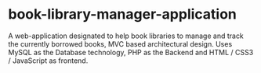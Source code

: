 # book-library-manager-application
A web-application designated to help book libraries to manage and track the currently borrowed books, MVC based architectural design.
Uses MySQL as the Database technology, PHP as the Backend and HTML / CSS3 / JavaScript as frontend.
